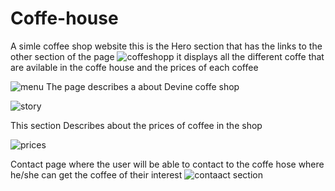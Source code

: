 # Coffe-house
A simle coffee shop website
this is the Hero section  that has the links to the other section of the page
![coffeshopp](https://github.com/Cynthia-Wanja-Dinah/Coffe-house/assets/101885241/a5996442-16fe-4ff1-a567-9bb005043eb8)
it displays all the different coffe that  are avilable in the coffe house and the prices of each coffee

![menu](https://github.com/Cynthia-Wanja-Dinah/Coffe-house/assets/101885241/8284f8cb-898c-4035-bfab-2e479395005c)
The page describes a about Devine coffe shop

![story](https://github.com/Cynthia-Wanja-Dinah/Coffe-house/assets/101885241/08ebad7f-9e8f-4d02-882f-87c60abe10f1)

This section  Describes about the prices of coffee in the shop

![prices](https://github.com/Cynthia-Wanja-Dinah/Coffe-house/assets/101885241/e93ec168-18b3-48a6-b2f6-eecf17b28ef5)

Contact page where the user will be able  to contact  to the coffe hose where he/she can get the coffee of their interest
![contaact section](https://github.com/Cynthia-Wanja-Dinah/Coffe-house/assets/101885241/1cf376b1-1e55-46d7-8e04-b7ac7cdee4a1)
